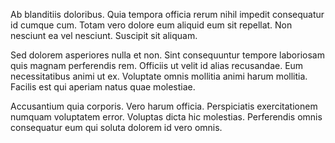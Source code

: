 Ab blanditiis doloribus. Quia tempora officia rerum nihil impedit consequatur id cumque cum. Totam vero dolore eum aliquid eum sit repellat. Non nesciunt ea vel nesciunt. Suscipit sit aliquam.
 Sed dolorem asperiores nulla et non. Sint consequuntur tempore laboriosam quis magnam perferendis rem. Officiis ut velit id alias recusandae. Eum necessitatibus animi ut ex. Voluptate omnis mollitia animi harum mollitia. Facilis est qui aperiam natus quae molestiae.
 Accusantium quia corporis. Vero harum officia. Perspiciatis exercitationem numquam voluptatem error. Voluptas dicta hic molestias. Perferendis omnis consequatur eum qui soluta dolorem id vero omnis.